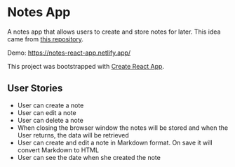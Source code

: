 # Notes App

A notes app that allows users to create and store notes for later. This idea came from [this repository](https://github.com/florinpop17/app-ideas/blob/master/Projects/1-Beginner/Notes-App.md). 

Demo: https://notes-react-app.netlify.app/

This project was bootstrapped with [Create React App](https://github.com/facebook/create-react-app).

## User Stories 

* User can create a note 
* User can edit a note 
* User can delete a note 
* When closing the browser window the notes will be stored and when the User returns, the data will be retrieved
* User can create and edit a note in Markdown format. On save it will convert Markdown to HTML
* User can see the date when she created the note
